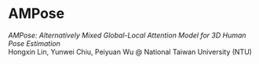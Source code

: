 # AMPose
*AMPose: Alternatively Mixed Global-Local Attention Model for 3D Human Pose Estimation*  
Hongxin Lin, Yunwei Chiu, Peiyuan Wu @ National Taiwan University (NTU)

